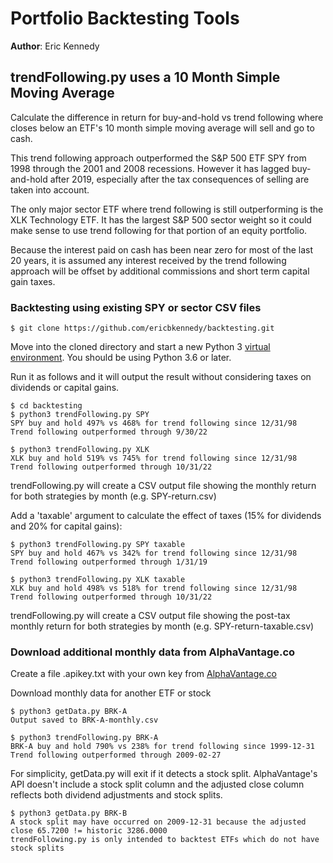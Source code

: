 # Portfolio Backtesting Tools

**Author**: Eric Kennedy

## trendFollowing.py uses a 10 Month Simple Moving Average

Calculate the difference in return for buy-and-hold vs trend following
where closes below an ETF's 10 month simple moving average will sell and go to cash.

This trend following approach outperformed the S&P 500 ETF SPY from 1998 through
the 2001 and 2008 recessions. However it has lagged buy-and-hold after 2019,
especially after the tax consequences of selling are taken into account.

The only major sector ETF where trend following is still outperforming is the
XLK Technology ETF. It has the largest S&P 500 sector weight so it could
make sense to use trend following for that portion of an equity portfolio.

Because the interest paid on cash has been near zero for most of the last 20 years,
it is assumed any interest received by the trend following approach will be
offset by additional commissions and short term capital gain taxes.

### Backtesting using existing SPY or sector CSV files

```
$ git clone https://github.com/ericbkennedy/backtesting.git
```

Move into the cloned directory and start a new Python 3 [virtual environment](https://docs.python.org/3/tutorial/venv.html). You should be using Python 3.6 or later.

Run it as follows and it will output the result without considering taxes on dividends or capital gains.

```
$ cd backtesting
$ python3 trendFollowing.py SPY
SPY buy and hold 497% vs 468% for trend following since 12/31/98
Trend following outperformed through 9/30/22

$ python3 trendFollowing.py XLK
XLK buy and hold 519% vs 745% for trend following since 12/31/98
Trend following outperformed through 10/31/22
```

trendFollowing.py will create a CSV output file showing the monthly return for both strategies by month (e.g. SPY-return.csv)

Add a 'taxable' argument to calculate the effect of taxes (15% for dividends and 20% for capital gains):

```
$ python3 trendFollowing.py SPY taxable
SPY buy and hold 467% vs 342% for trend following since 12/31/98
Trend following outperformed through 1/31/19

$ python3 trendFollowing.py XLK taxable
XLK buy and hold 498% vs 518% for trend following since 12/31/98
Trend following outperformed through 10/31/22
```

trendFollowing.py will create a CSV output file showing the post-tax monthly return for both strategies by month (e.g. SPY-return-taxable.csv)

### Download additional monthly data from AlphaVantage.co

Create a file .apikey.txt with your own key from [AlphaVantage.co](https://www.alphavantage.co/support/#api-key)

Download monthly data for another ETF or stock

```
$ python3 getData.py BRK-A
Output saved to BRK-A-monthly.csv

$ python3 trendFollowing.py BRK-A
BRK-A buy and hold 790% vs 238% for trend following since 1999-12-31
Trend following outperformed through 2009-02-27
```

For simplicity, getData.py will exit if it detects a stock split. AlphaVantage's API doesn't include a stock split column and the adjusted close column reflects both dividend adjustments and stock splits.

```
$ python3 getData.py BRK-B
A stock split may have occurred on 2009-12-31 because the adjusted close 65.7200 != historic 3286.0000
trendFollowing.py is only intended to backtest ETFs which do not have stock splits
```
